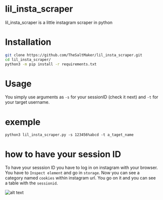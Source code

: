 # lil_insta_scraper
lil_insta_scraper is a little instagram scraper in python
# Installation
```bash
git clone https://github.com/TheSaltMaker/lil_insta_scraper.git
cd lil_insta_scraper/
python3 -m pip install -r requirements.txt
```
# Usage
You simply use arguments as `-s` for your sessionID (check it next) and `-t` for your target username. 
# exemple
```python3 lil_insta_scraper.py -s 123456%abcd -t a_taget_name```
# how to have your session ID 
To have your sesssion ID you have to log in on instagram with your browser. You have to `Inspect element` and go in `storage`. Now you can see a category named `cookies` within instagram url. You go on it and you can see a table with the `sessionid`. 

![alt text](https://github.com/TheSaltMaker/lil_insta_scraper/blob/master/lil_insta_scraper_sessionid.png?raw=true)
